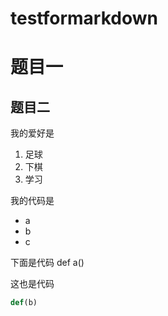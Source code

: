 # testformarkdown
# 题目一
## 题目二


我的爱好是
1. 足球
2. 下棋
3. 学习

我的代码是
* a
* b
* c

下面是代码
    def a()

这也是代码

```python
def(b)
```
